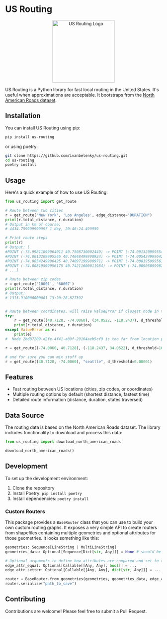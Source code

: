 
# US Routing

<p align="center">
  <img src="https://github.com/ivanbelenky/us-routing/assets/usroutegraph.png" alt="US Routing Logo" width="200" height="200">
</p>

US Routing is a Python library for fast local routing in the United States. It's useful when approximations are acceptable. It bootstraps from the [North American Roads dataset](https://geodata.bts.gov/datasets/usdot::north-american-roads).

## Installation

You can install US Routing using pip:

```sh
pip install us-routing
```

or using poetry:

```sh
git clone https://github.com/ivanbelenky/us-routing.git
cd us-routing
poetry install
```

## Usage

Here's a quick example of how to use US Routing:

```python
from us_routing import get_route

# Route between two cities
r = get_route('New York', 'Los Angeles', edge_distance="DURATION")
print(r.total_distance, r.duration)
# Output in km of course:
# 4434.759999999997 1 day, 20:46:24.499959

# Print route steps
print(r)
# Output: [
#POINT (-73.99811899964011 40.7508730002449) -> POINT (-74.0013209995546 40.74648499998924) (0.5700000000000001 km) 9TH AV, SP_TH_MA, 72 km/h
#POINT (-74.0013209995546 40.74648499998924) -> POINT (-74.0054249996425 40.74097199980971) (0.6799999999999999 km) 9TH AV, SP_TH_MA, 72 km/h
#POINT (-74.0054249996425 40.74097199980971) -> POINT (-74.00819599956175 40.74211600011984) (0.27 km) W 14TH ST, SP_TH_MA, 72 km/h
#POINT (-74.00819599956175 40.74211600011984) -> POINT (-74.0090509998795 40.74090099973697) (0.16 km) 10TH AV, SP_TH_MA, 72 km/h
# ...]

# Route between zip codes
r = get_route('10001', '60007')
print(r.total_distance, r.duration)
# Output:
# 1315.910000000001 13:20:26.827392


# Route between coordinates, will raise ValueError if closest node in the graph is too far from the location
try:
    r = get_route((40.7128, -74.0060), (34.0522, -118.2437), d_threshold=0.00001)
    print(r.total_distance, r.duration)
except ValueError as e:
    print(e)
#  Node 2bd87209-d2fe-4f41-a89f-29104aeb5cf9 is too far from location point=<POINT (40.713 -74.006)> zip_code=None admin=None name=None

r = get_route((-74.0060, 40.7128), (-118.2437, 34.0522), d_threshold=10)

# and for sure you can mix stuff up
r = get_route((40.7128, -74.0060), "seattle", d_threshold=0.00001)

```

## Features

- Fast routing between US locations (cities, zip codes, or coordinates)
- Multiple routing options by default (shortest distance, fastest time)
- Detailed route information (distance, duration, states traversed)

## Data Source

The routing data is based on the North American Roads dataset. The library includes functionality to download and process this data:


```python
from us_routing import download_north_american_roads

download_north_american_roads()
```

## Development

To set up the development environment:

1. Clone the repository
2. Install Poetry: `pip install poetry`
3. Install dependencies: `poetry install`

### Custom Routers

This package provides a `BaseRouter` class that you can use to build your own custom routing graphs. It exposes a very simple API to create routers from shapefiles containing multiple geometries and optional attributes for those geometries. It looks something like this:

```python
geometries: Sequence[LineString | MultiLineString]
geometries_data: Optional[Sequence[Dict[str, Any]]] = None # should be serializable

# Optional arguments to define how attributes are compared and set to the edges of the graph
edge_attr_equal: Optional[Callable[[Any, Any], bool]] = ...
edge_attr_setter: Optional[Callable[[Any, Any], dict[str, Any]]] = ...

router = BaseRouter.from_geometries(geometries, geometries_data, edge_attr_equal, edge_attr_setter)
router.serialize("path_to_save")
```


## Contributing

Contributions are welcome! Please feel free to submit a Pull Request.
